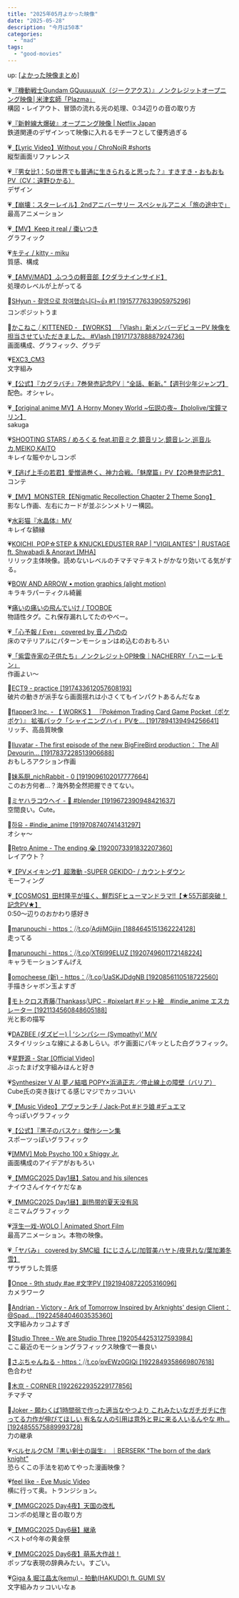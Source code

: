 ```yaml
---
title: "2025年05月よかった映像"
date: "2025-05-28"
description: "今月は50本"
categories: 
  - "mad"
tags: 
  - "good-movies"
---
```


<!--more-->

up: [\[よかった映像まとめ\]](/blog/2023-07-21-good-movies)

💗[『機動戦士Gundam GQuuuuuuX（ジークアクス）』ノンクレジットオープニング映像│米津玄師「Plazma」](https://youtu.be/dcxhZTb_6zs)  
構図・レイアウト、冒頭の流れる光の処理、0:34辺りの音の取り方

💗[『新幹線大爆破』オープニング映像 | Netflix Japan](https://youtu.be/cvMiulucpJk)  
鉄道関連のデザインって映像に入れるモチーフとして優秀過ぎる

💗[【Lyric Video】Without you / ChroNoiR #shorts](https://youtu.be/cjjoQoNVOLM)  
縦型画面リファレンス

💗[『男女比1：5の世界でも普通に生きられると思った？』すきすき・おもおもPV（CV：遠野ひかる）](https://youtu.be/1Lw-mzWfd6o)  
デザイン

💗[【崩壊：スターレイル】2ndアニバーサリー スペシャルアニメ「旅の途中で」](https://youtu.be/sduHTO2TuYY)  
最高アニメーション

💗[【MV】Keep it real / 棗いつき](https://youtu.be/VKqGa9nggT0)  
グラフィック

💗[キティ / kitty - miku](https://youtu.be/xwqjhRwg7xc)  
質感、構成

💗[【AMV/MAD】ふつうの軽音部【クダラナインサイド】](https://youtu.be/aurg2xcnC54)  
処理のレベルが上がってる

💙[SHyun - 촬영으로 참여했습니다~👍 #1 [1915777633905975296]](https://x.com/i/status/1915777694849261781)  
コンポジットうま

💙[かこねこ ⧸ KITTENED - 【WORKS】 「Vlash」新メンバーデビューPV  映像を担当させていただきました。  #Vlash [1917173788887924736]](https://x.com/i/status/1917176214772740265)  
画面構成、グラフィック、グラデ

💗[EXC3_CM3](https://youtu.be/o1hggJOIY_c)  
文字組み

💗[【公式】『カグラバチ』7巻発売記念PV｜“全話、斬新。”【週刊少年ジャンプ】](https://youtu.be/CvKzGGZhouI)  
配色。オシャレ。

💗[【original anime MV】A Horny Money World ~伝説の夜~【hololive/宝鐘マリン】](https://youtu.be/2_opjVlYhi4)  
sakuga

💗[SHOOTING STARS / めろくる feat.初音ミク,鏡音リン,鏡音レン,巡音ルカ,MEIKO,KAITO](https://youtu.be/EA1H2wHa7iU)  
キレイな賑やかしコンポ

💗[【逃げ上手の若君】愛憎渦巻く、神力合戦。「魅摩篇」PV【20巻発売記念】](https://youtu.be/SDckn7m_qRs)  
コンテ

💗[【MV】MONSTER【ENigmatic Recollection Chapter 2 Theme Song】](https://youtu.be/nUrITFpI85A)  
影なし作画、左右にカードが並ぶシンメトリー構図。

💗[水彩猫『水晶体』MV](https://youtu.be/5Rz_5DrIuGo)  
キレイな額縁

💗[KOICHI, POP☆STEP & KNUCKLEDUSTER RAP | "VIGILANTES" | RUSTAGE ft. Shwabadi & Anoravt [MHA]](https://youtu.be/cZfRZOgsI4k)  
リリック主体映像。読めないレベルのチマチマテキストがかなり効いてる気がする。

💗[BOW AND ARROW • motion graphics (alight motion)](https://youtu.be/GyGLiHbvBy4)  
キラキラパーティクル綺麗

💗[痛いの痛いの飛んでいけ / TOOBOE](https://youtu.be/6NsBztSGbOw)  
物語性タグ。これ保存漏れしてたのやべー。

💗[「心予報 / Eve」 covered by 音ノ乃のの](https://youtu.be/qybR84ferv8)  
床のマテリアルにパターンモーションはめ込むのおもろい

💗[「紫雲寺家の子供たち」ノンクレジットOP映像｜NACHERRY「ハニーレモン」](https://youtu.be/MqKDozk20eA)  
作画よい〜

💙[ECT9 - practice [1917433612057608193]](https://x.com/i/status/1917433664306139317)  
破片の動きが派手なら画面揺れは小さくてもインパクトあるんだなぁ

💙[flapper3 Inc. - 【 WORKS 】 『Pokémon Trading Card Game Pocket（ポケポケ）』 拡張パック「シャイニングハイ」PVを... [1917894139494256641]](https://x.com/i/status/1917895962900730209)  
リッチ、高品質映像

💙[Iluvatar - The first episode of the new BigFireBird production： The All Devourin... [1917837228513906688]](https://x.com/i/status/1917838068096328047)  
おもしろアクション作画

💙[妹系厨_nichRabbit - 0 [1919096102017777664]](https://x.com/i/status/1919096212759728372)  
このお方何者…？海外勢全然把握できてない。

💙[ミヤハラコウヘイ - 🚃 #blender [1919672390948421637]](https://x.com/i/status/1919672402893512861)  
空間良い。Cute。

💙[하유 - #indie_anime [1919708740741431297]](https://x.com/i/status/1919708752279740615)  
オシャ〜

💙[Retro Anime - The ending 😭 [1920073391832207360]](https://x.com/i/status/1920073483062493414)  
レイアウト？

💗[【PVメイキング】超激動 -SUPER GEKIDO- / カウントダウン](https://youtu.be/FmKaVcSRzy0)  
モーフィング

💗[【COSMOS】田村隆平が描く、鮮烈SFヒューマンドラマ!!【★55万部突破！記念PV★】](https://youtu.be/-YiVSav-PZw)  
0:50〜辺りのおかわり感好き

💙[marunouchi - https：⧸⧸t.co⧸AdjiMGjjin [1884645151362224128]](https://x.com/i/status/1884645255955230737)  
走ってる

💙[marunouchi - https：⧸⧸t.co⧸XT6l99ELUZ [1920749601172148224]](https://x.com/i/status/1920749633086611931)  
キャラモーションすんげえ

💙[omocheese (新) - https：⧸⧸t.co⧸UaSKJDdgNB [1920856110518722560]](https://x.com/i/status/1920856337728016451)  
手描きシャボン玉よすぎ

💙[モトクロス斉藤⧸Thankass⧸UPC - #pixelart  #ドット絵　#indie_anime  エスカレーター [1921134560848605188]](https://x.com/i/status/1921134618977140934)  
光と影の描写

💗[DAZBEE (ダズビー) | ‘シンパシー (Sympathy)’ M/V](https://youtu.be/BGqzr9pia0w)  
スタイリッシュな線によるあしらい。ボケ画面にパキッとした白グラフィック。

💗[星野源 - Star [Official Video]](https://youtu.be/SaMza0m209g)  
ぶったまげ文字組みほんと好き

💗[Synthesizer V AI 夢ノ結唱 POPY×浜渦正志／停止線上の障壁（バリア）](https://youtu.be/2b41yoNZGhM)  
Cube氏の突き抜けてる感じマジでカッコいい

💗[【Music Video】アヴァランチ / Jack-Pot #ドラ娘 #デュエマ](https://youtu.be/q-0N8ZFlsHk)  
今っぽいグラフィック

💗[【公式】『黒子のバスケ』傑作シーン集](https://youtu.be/96EaSBp7xjc)  
スポーツっぽいグラフィック

💗[[MMV] Mob Psycho 100 x Shiggy Jr.](https://youtu.be/uKnDrC1S2gU)  
画面構成のアイデアがおもろい

💗[【MMGC2025 Day1昼】Satou and his silences](https://youtu.be/JQx-COsEKi8)  
ナイウさんイケイケだなぁ

💗[【MMGC2025 Day1昼】副热带的夏天没有风](https://youtu.be/5MYRd4zYezM)  
ミニマムグラフィック

💗[浮生一戏-WOLO | Animated Short Film](https://youtu.be/8IXrYCNVtEI)  
最高アニメーション。本物の映像。

💗[「ヤバみ」 covered by SMC組【にじさんじ/加賀美ハヤト/夜見れな/葉加瀬冬雪】](https://youtu.be/pM8XtEmY5y8)  
ザラザラした質感

💙[Onpe - 9th study #ae #文字PV [1921940872205316096]](https://x.com/i/status/1921940994775196114)  
カメラワーク

💙[Andrian - Victory - Ark of Tomorrow Inspired by Arknights' design Client： @Spad... [1922458404603535360]](https://x.com/i/status/1922460912864137221)  
文字組みカッコよすぎ

💙[Studio Three - We are Studio Three [1920544253127593984]](https://x.com/i/status/1920544347633631456)  
ここ最近のモーショングラフィックス映像で一番良い

💙[さぶちゃんねる - https：⧸⧸t.co⧸pvEWz0GIQi [1922849358669807618]](https://x.com/i/status/1922850350735786426)  
色合わせ

💙[木京 - CORNER [1922622935229177856]](https://x.com/i/status/1922622976387604749)  
チマチマ

💙[Joker - 願わくば1時間弱で作った適当なやつより これみたいなガチガチに作ってる力作が伸びてほしい 有名な人の引用は意外と見に来る人いるんやな #h... [1924855575889993728]](https://x.com/i/status/1924856471701094628)  
力の継承

💗[ベルセルクCM『黒い剣士の誕生』 ｜BERSERK "The born of the dark knight"](https://youtu.be/3oVZsslXScc)  
恐らくこの手法を初めてやった漫画映像？

💗[feel like  - Eve Music Video](https://youtu.be/AGfC3lCFPRM)  
横に行って奥。トランジション。

💗[【MMGC2025 Day4夜】天国の改札](https://youtu.be/Q4a9xp8SBUI)  
コンポの処理と音の取り方

💗[【MMGC2025 Day6昼】継承](https://youtu.be/V3g9qbDnGVM)  
ベストof今年の黄金祭

💗[【MMGC2025 Day6夜】萌系大作战！](https://youtu.be/pj4NeHNl8oc)  
ポップな表現の辞典みたい。すごい。

💗[Giga & 堀江晶太(kemu) - 拍動(HAKUDO) ft. GUMI SV](https://youtu.be/4Lo9ChANhr4)  
文字組みカッコいいなぁ